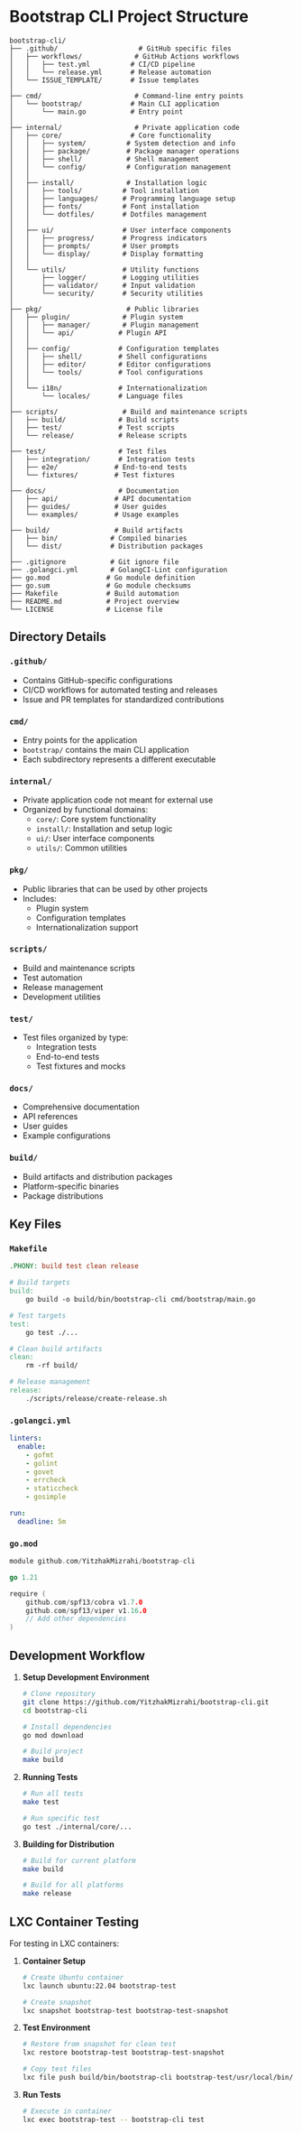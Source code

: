 # Bootstrap CLI Project Structure

```
bootstrap-cli/
├── .github/                    # GitHub specific files
│   ├── workflows/             # GitHub Actions workflows
│   │   ├── test.yml          # CI/CD pipeline
│   │   └── release.yml       # Release automation
│   └── ISSUE_TEMPLATE/       # Issue templates
│
├── cmd/                       # Command-line entry points
│   └── bootstrap/            # Main CLI application
│       └── main.go           # Entry point
│
├── internal/                  # Private application code
│   ├── core/                 # Core functionality
│   │   ├── system/          # System detection and info
│   │   ├── package/         # Package manager operations
│   │   ├── shell/           # Shell management
│   │   └── config/          # Configuration management
│   │
│   ├── install/             # Installation logic
│   │   ├── tools/          # Tool installation
│   │   ├── languages/      # Programming language setup
│   │   ├── fonts/          # Font installation
│   │   └── dotfiles/       # Dotfiles management
│   │
│   ├── ui/                 # User interface components
│   │   ├── progress/       # Progress indicators
│   │   ├── prompts/        # User prompts
│   │   └── display/        # Display formatting
│   │
│   └── utils/              # Utility functions
│       ├── logger/         # Logging utilities
│       ├── validator/      # Input validation
│       └── security/       # Security utilities
│
├── pkg/                     # Public libraries
│   ├── plugin/             # Plugin system
│   │   ├── manager/        # Plugin management
│   │   └── api/           # Plugin API
│   │
│   ├── config/            # Configuration templates
│   │   ├── shell/         # Shell configurations
│   │   ├── editor/        # Editor configurations
│   │   └── tools/         # Tool configurations
│   │
│   └── i18n/              # Internationalization
│       └── locales/       # Language files
│
├── scripts/                # Build and maintenance scripts
│   ├── build/             # Build scripts
│   ├── test/              # Test scripts
│   └── release/           # Release scripts
│
├── test/                  # Test files
│   ├── integration/       # Integration tests
│   ├── e2e/              # End-to-end tests
│   └── fixtures/         # Test fixtures
│
├── docs/                  # Documentation
│   ├── api/              # API documentation
│   ├── guides/           # User guides
│   └── examples/         # Usage examples
│
├── build/                # Build artifacts
│   ├── bin/             # Compiled binaries
│   └── dist/            # Distribution packages
│
├── .gitignore           # Git ignore file
├── .golangci.yml        # GolangCI-Lint configuration
├── go.mod              # Go module definition
├── go.sum              # Go module checksums
├── Makefile            # Build automation
├── README.md           # Project overview
└── LICENSE             # License file
```

## Directory Details

### `.github/`
- Contains GitHub-specific configurations
- CI/CD workflows for automated testing and releases
- Issue and PR templates for standardized contributions

### `cmd/`
- Entry points for the application
- `bootstrap/` contains the main CLI application
- Each subdirectory represents a different executable

### `internal/`
- Private application code not meant for external use
- Organized by functional domains:
  - `core/`: Core system functionality
  - `install/`: Installation and setup logic
  - `ui/`: User interface components
  - `utils/`: Common utilities

### `pkg/`
- Public libraries that can be used by other projects
- Includes:
  - Plugin system
  - Configuration templates
  - Internationalization support

### `scripts/`
- Build and maintenance scripts
- Test automation
- Release management
- Development utilities

### `test/`
- Test files organized by type:
  - Integration tests
  - End-to-end tests
  - Test fixtures and mocks

### `docs/`
- Comprehensive documentation
- API references
- User guides
- Example configurations

### `build/`
- Build artifacts and distribution packages
- Platform-specific binaries
- Package distributions

## Key Files

### `Makefile`
```makefile
.PHONY: build test clean release

# Build targets
build:
	go build -o build/bin/bootstrap-cli cmd/bootstrap/main.go

# Test targets
test:
	go test ./...

# Clean build artifacts
clean:
	rm -rf build/

# Release management
release:
	./scripts/release/create-release.sh
```

### `.golangci.yml`
```yaml
linters:
  enable:
    - gofmt
    - golint
    - govet
    - errcheck
    - staticcheck
    - gosimple

run:
  deadline: 5m
```

### `go.mod`
```go
module github.com/YitzhakMizrahi/bootstrap-cli

go 1.21

require (
    github.com/spf13/cobra v1.7.0
    github.com/spf13/viper v1.16.0
    // Add other dependencies
)
```

## Development Workflow

1. **Setup Development Environment**
   ```bash
   # Clone repository
   git clone https://github.com/YitzhakMizrahi/bootstrap-cli.git
   cd bootstrap-cli

   # Install dependencies
   go mod download

   # Build project
   make build
   ```

2. **Running Tests**
   ```bash
   # Run all tests
   make test

   # Run specific test
   go test ./internal/core/...
   ```

3. **Building for Distribution**
   ```bash
   # Build for current platform
   make build

   # Build for all platforms
   make release
   ```

## LXC Container Testing

For testing in LXC containers:

1. **Container Setup**
   ```bash
   # Create Ubuntu container
   lxc launch ubuntu:22.04 bootstrap-test

   # Create snapshot
   lxc snapshot bootstrap-test bootstrap-test-snapshot
   ```

2. **Test Environment**
   ```bash
   # Restore from snapshot for clean test
   lxc restore bootstrap-test bootstrap-test-snapshot

   # Copy test files
   lxc file push build/bin/bootstrap-cli bootstrap-test/usr/local/bin/
   ```

3. **Run Tests**
   ```bash
   # Execute in container
   lxc exec bootstrap-test -- bootstrap-cli test
   ```